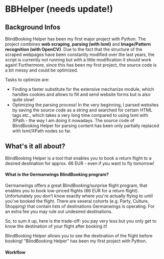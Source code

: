 # BBHelper (needs update!)

## Background Infos
BlindBooking Helper has been my first major project with Python. The project combines **web scraping**, **parsing (with lxml)** and **Image/Pattern recognition (with OpenCV)**. Due to the fact that the structure of the scraped webpages have been constantly modified over the last years, the script is currently not running but with a little modification it should work again!
Furthermore, since this has been my first project, the source code is a bit messy and could be optimized.

Tasks to optimize are:
* Finding a faster substitute for the extensive mechanize module, which handles cookies and allows to fill and send website forms but is also quite slow! 
* Optimizing the parsing process! In the very beginning, I parsed websites by saving the source code as a string and searched for certain HTML tags etc., which takes a very long time compared to using lxml with XPath - the way I am doing it nowadays. The source code of BlindBooking Helper for parsing content has been only partially replaced with lxml/XPath nodes so far.

## What's it all about?
BlindBooking Helper is a tool that enables you to book a return flight to a desired destination for approx. 66 EUR - even if you want to fly tomorrow!

#### What is the Germanwings BlindBooking program?
Germanwings offers a great BlindBooking/surprise flight program, that enables you to book low-priced flights (66 EUR for a return flight). Unfortunately you don't know exactly where you're actually flying to until you've booked the flight. There are several cohorts (e.g. Party, Culture, Shopping) that contain lists of destinations Germanwings is operating. For an extra fee you may rule out undesired destinations. 

So, to sum it up, here is the trade-off: you pay very less but you only get to know the destination of your flight after booking it!

BlindBooking Helper allows you to see the destination of the flight before booking! 
"BlindBooking Helper" has been my first project with Python. 


#### Workflow
